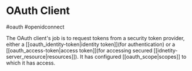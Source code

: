 # OAuth Client

#oauth #openidconnect

The OAuth client's job is to request tokens from a security token provider, either a [[oauth_identity-token|identity token]](for authentication) or a [[oauth_access-token|access token]](for accessing secured [[idnetity-server_resource|resources]]). It has configured [[oauth_scope|scopes]] to which it has access.